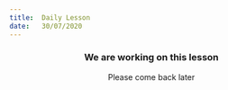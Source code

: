 ```yaml
---
title:  Daily Lesson
date:   30/07/2020
---
```


### <center>We are working on this lesson</center>
<center>Please come back later</center>
